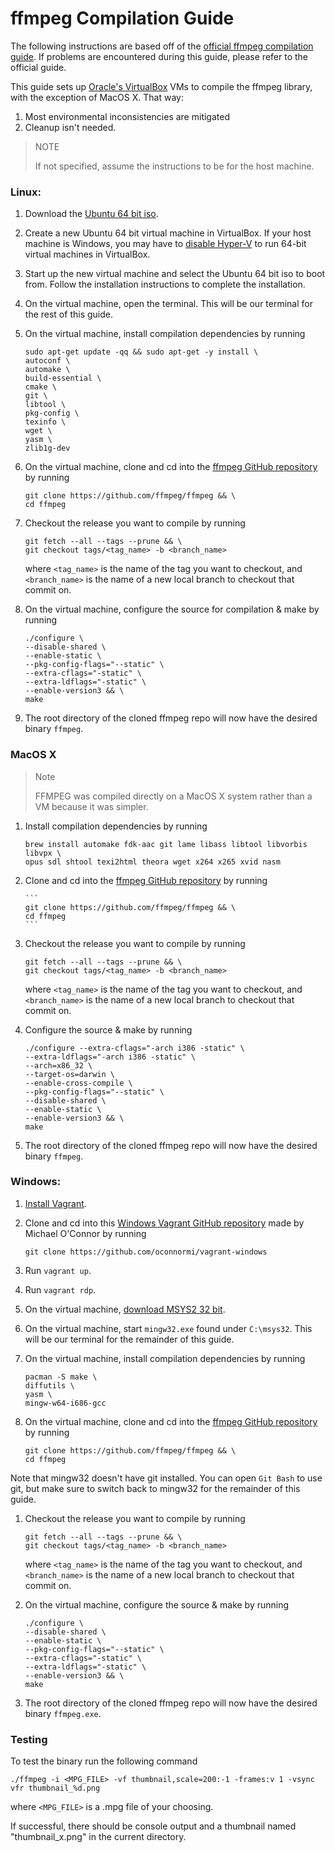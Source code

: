 # ffmpeg Compilation Guide
The following instructions are based off of the [official ffmpeg compilation guide](https://trac.ffmpeg.org/wiki/CompilationGuide).
If problems are encountered during this guide, please refer to the official guide.

This guide sets up [Oracle's VirtualBox](https://www.virtualbox.org/wiki/Downloads) VMs to compile the ffmpeg library, with the exception of MacOS X.
That way:

1. Most environmental inconsistencies are mitigated
1. Cleanup isn't needed.

> NOTE
>
> If not specified, assume the instructions to be for the host machine.


### Linux:

1. Download the [Ubuntu 64 bit iso](https://www.ubuntu.com/download/desktop).

1. Create a new Ubuntu 64 bit virtual machine in VirtualBox.
If your host machine is Windows, you may have to [disable Hyper-V](https://www.poweronplatforms.com/enable-disable-hyper-v-windows-10-8/) to run 64-bit virtual machines in VirtualBox.

1. Start up the new virtual machine and select the Ubuntu 64 bit iso to boot from. Follow the installation instructions to complete the installation.

1. On the virtual machine, open the terminal. This will be our terminal for the rest of this guide.

1. On the virtual machine, install compilation dependencies by running

    ```
    sudo apt-get update -qq && sudo apt-get -y install \
    autoconf \
    automake \
    build-essential \
    cmake \
    git \
    libtool \
    pkg-config \
    texinfo \
    wget \
    yasm \
    zlib1g-dev
    ```

1. On the virtual machine, clone and cd into the [ffmpeg GitHub repository](https://github.com/ffmpeg/ffmpeg) by running

    ```
    git clone https://github.com/ffmpeg/ffmpeg && \
    cd ffmpeg
    ```

1. Checkout the release you want to compile by running

    ```
    git fetch --all --tags --prune && \
    git checkout tags/<tag_name> -b <branch_name>
    ```
    where `<tag_name>` is the name of the tag you want to checkout, and `<branch_name>` is the name of a new local branch to checkout that commit on.

1. On the virtual machine, configure the source for compilation & make by running

    ```
    ./configure \
    --disable-shared \
    --enable-static \
    --pkg-config-flags="--static" \
    --extra-cflags="-static" \
    --extra-ldflags="-static" \
    --enable-version3 && \
    make
    ```

1. The root directory of the cloned ffmpeg repo will now have the desired binary `ffmpeg`.

### MacOS X
> Note
>
> FFMPEG was compiled directly on a MacOS X system rather than a VM because it was simpler.

1. Install compilation dependencies by running

    ```
    brew install automake fdk-aac git lame libass libtool libvorbis libvpx \
    opus sdl shtool texi2html theora wget x264 x265 xvid nasm
    ```

1. Clone and cd into the [ffmpeg GitHub repository](https://github.com/ffmpeg/ffmpeg) by running

       ```
       git clone https://github.com/ffmpeg/ffmpeg && \
       cd ffmpeg
       ```

1. Checkout the release you want to compile by running

   ```
   git fetch --all --tags --prune && \
   git checkout tags/<tag_name> -b <branch_name>
   ```
   where `<tag_name>` is the name of the tag you want to checkout, and `<branch_name>` is the name of a new local branch to checkout that commit on.

1. Configure the source & make by running

    ```
    ./configure --extra-cflags="-arch i386 -static" \
    --extra-ldflags="-arch i386 -static" \
    --arch=x86_32 \
    --target-os=darwin \
    --enable-cross-compile \
    --pkg-config-flags="--static" \
    --disable-shared \
    --enable-static \
    --enable-version3 && \
    make
    ```

1. The root directory of the cloned ffmpeg repo will now have the desired binary `ffmpeg`.

### Windows:

1. [Install Vagrant](https://www.vagrantup.com/downloads.html).
1. Clone and cd into this [Windows Vagrant GitHub repository](https://github.com/oconnormi/vagrant-windows) made by Michael O'Connor by running

    ```
    git clone https://github.com/oconnormi/vagrant-windows
    ```
1. Run `vagrant up`.
1. Run `vagrant rdp`.
1. On the virtual machine, [download MSYS2 32 bit](http://repo.msys2.org/distrib/i686/msys2-i686-20161025.exe).
1. On the virtual machine, start `mingw32.exe` found under `C:\msys32`. This will be our terminal for the remainder of this guide.
1. On the virtual machine, install compilation dependencies by running

    ```
    pacman -S make \
    diffutils \
    yasm \
    mingw-w64-i686-gcc
    ```
1. On the virtual machine, clone and cd into the [ffmpeg GitHub repository](https://github.com/ffmpeg/ffmpeg) by running

    ```
    git clone https://github.com/ffmpeg/ffmpeg && \
    cd ffmpeg
    ```
Note that mingw32 doesn't have git installed. You can open `Git Bash` to use git, but make sure to switch back to mingw32 for the remainder of this guide.
1. Checkout the release you want to compile by running

    ```
    git fetch --all --tags --prune && \
    git checkout tags/<tag_name> -b <branch_name>
    ```
    where `<tag_name>` is the name of the tag you want to checkout, and `<branch_name>` is the name of a new local branch to checkout that commit on.
1. On the virtual machine, configure the source & make by running

    ```
    ./configure \
    --disable-shared \
    --enable-static \
    --pkg-config-flags="--static" \
    --extra-cflags="-static" \
    --extra-ldflags="-static" \
    --enable-version3 && \
    make
    ```
1. The root directory of the cloned ffmpeg repo will now have the desired binary `ffmpeg.exe`.

### Testing
To test the binary run the following command

```
./ffmpeg -i <MPG_FILE> -vf thumbnail,scale=200:-1 -frames:v 1 -vsync vfr thumbnail_%d.png
```
where `<MPG_FILE>` is a .mpg file of your choosing.

If successful, there should be console output and a thumbnail named "thumbnail_x.png" in the current directory.
